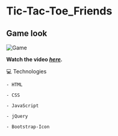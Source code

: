 # Tic-Tac-Toe_Friends

<h2>Game look</h2>

![Game](https://user-images.githubusercontent.com/68566439/120941538-99894a80-c6f9-11eb-8f3d-7dfaeaaffbb6.png)

**Watch the video *[here](https://www.linkedin.com/posts/jo%C3%A3o-victor-paes-barreto-17803518b_tic-tac-toe-friends-github-httpslnkdin-activity-6807424718543691776-7jQE).***

💻 Technologies
```
- HTML

- CSS

- JavaScript

- jQuery

- Bootstrap-Icon
```
